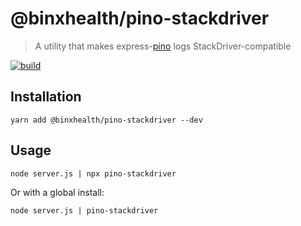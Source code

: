 # @binxhealth/pino-stackdriver
> A utility that makes express-[pino][pinoUrl] logs StackDriver-compatible

[![build][buildImage]][buildUrl]

## Installation

```console
yarn add @binxhealth/pino-stackdriver --dev
```

## Usage

```console
node server.js | npx pino-stackdriver
```

Or with a global install:

```console
node server.js | pino-stackdriver
```


[pinoUrl]: http://getpino.io/#/
[buildImage]: https://github.com/binxhealth/pino-stackdriver/workflows/Main/badge.svg
[buildUrl]: https://github.com/binxhealth/pino-stackdriver/actions
